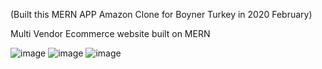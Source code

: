 (Built this MERN APP Amazon Clone for Boyner Turkey in 2020 February)

Multi Vendor Ecommerce website built on MERN 


![image](https://user-images.githubusercontent.com/77550580/120890153-55734880-c61a-11eb-9cd6-9bcf028b4c9f.png)
![image](https://user-images.githubusercontent.com/77550580/120890166-6328ce00-c61a-11eb-91bc-74ee0748ad0f.png)
![image](https://user-images.githubusercontent.com/77550580/120890210-966b5d00-c61a-11eb-8e98-cb75ea36d876.png)


